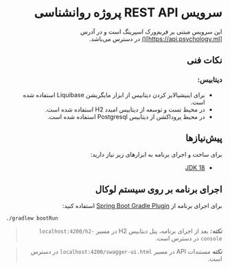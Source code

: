 <div dir="rtl">

# سرویس REST API پروژه روانشناسی

این سرویس مبتنی بر فریم‌ورک اسپرینگ است و در آدرس
[https://api.psychology.ml]()
در دسترس می‌باشد.

## نکات فنی

### دیتابیس:

- برای اینیشیالایز کردن دیتابیس از ابزار مایگریشن Liquibase استفاده شده است.
- در محیط تست و توسعه از دیتابیس امبدد H2 استفاده شده است.
- در محیط پروداکشن از دیتابیس Postgresql استفاده شده است.

## پیش‌نیازها

برای ساخت و اجرای برنامه به ابزارهای زیر نیاز دارید:

- [JDK 18](https://jdk.java.net/18/)

## اجرای برنامه بر روی سیستم لوکال

برای اجرای برنامه از
[Spring Boot Gradle Plugin](https://docs.spring.io/spring-boot/docs/current/gradle-plugin/reference/htmlsingle/#running-your-application)
استفاده کنید:

<div dir="ltr">

``` shell
./gradlew bootRun
```

</div>

> **_نکته:_** بعد از اجرای برنامه، پنل دیتابیس H2 در مسیر `localhost:4200/h2-console` در دسترس است.

> **_نکته_** مستندات API در مسیر `localhost:4200/swagger-ui.html` در دسترس است.

</div>

